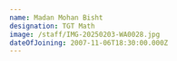 ```yaml
---
name: Madan Mohan Bisht
designation: TGT Math
image: /staff/IMG-20250203-WA0028.jpg
dateOfJoining: 2007-11-06T18:30:00.000Z
---
```

